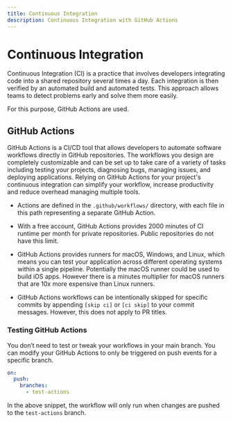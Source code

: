 ```yaml
---
title: Continuous Integration
description: Continuous Integration with GitHub Actions
---
```


# Continuous Integration

Continuous Integration (CI) is a practice that involves developers integrating code into a shared repository several times a day. Each
integration is then verified by an automated build and automated tests. This approach allows teams to detect problems early and solve them
more easily.

For this purpose, GitHub Actions are used.

## GitHub Actions

GitHub Actions is a CI/CD tool that allows developers to automate software workflows directly in GitHub repositories. The workflows you
design are completely customizable and can be set up to take care of a variety of tasks including testing your projects, diagnosing bugs,
managing issues, and deploying applications. Relying on GitHub Actions for your project's continuous integration can simplify your workflow,
increase productivity and reduce overhead managing multiple tools.

- Actions are defined in the `.github/workflows/` directory, with each file in this path representing a separate GitHub Action.

- With a free account, GitHub Actions provides 2000 minutes of CI runtime per month for private repositories. Public repositories do not
  have this limit.

- GitHub Actions provides runners for macOS, Windows, and Linux, which means you can test your application across different operating
  systems within a single pipeline. Potentially the macOS runner could be used to build iOS apps. However there is a minutes multiplier for
  macOS runners that are 10x more expensive than Linux runners.

- GitHub Actions workflows can be intentionally skipped for specific commits by appending `[skip ci]` or `[ci skip]` to your commit
  messages. However, this does not apply to PR titles.

### Testing GitHub Actions

You don’t need to test or tweak your workflows in your main branch. You can modify your GitHub Actions to only be triggered on push events
for a specific branch.

```yaml
on:
  push:
    branches:
      - test-actions
```

In the above snippet, the workflow will only run when changes are pushed to the `test-actions` branch.



